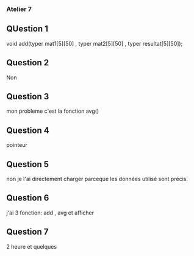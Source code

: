 ### Atelier 7

## QUestion 1
void add(typer mat1[5][50] , typer mat2[5][50] , typer resultat[5][50]);
## Question 2 
Non

## Question 3
mon probleme c'est la fonction avg()

## Question 4
pointeur

## Question 5
non je l'ai directement charger parceque les données utilisé sont précis.

## Question 6
j'ai 3 fonction: add , avg et  afficher

## Question 7
2 heure et quelques